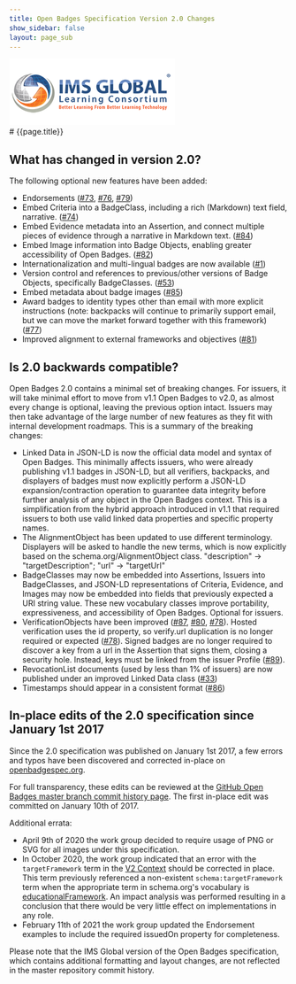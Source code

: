 ```yaml
---
title: Open Badges Specification Version 2.0 Changes
show_sidebar: false
layout: page_sub
---
```

<div id="top">
<a href="http://www.imsglobal.org"><img src="../images/imsglobal-logo.png" alt="IMS Global Logo" id="imslogo" /></a>
</div>
# {{page.title}}

## What has changed in version 2.0?

The following optional new features have been added:

* Endorsements ([#73](https://github.com/openbadges/openbadges-specification/issues/73), [#76](https://github.com/openbadges/openbadges-specification/issues/76), [#79](https://github.com/openbadges/openbadges-specification/issues/79))
* Embed Criteria into a BadgeClass, including a rich (Markdown) text field, narrative. ([#74](https://github.com/openbadges/openbadges-specification/issues/74))
* Embed Evidence metadata into an Assertion, and connect multiple pieces of evidence through a narrative in Markdown text. ([#84](https://github.com/openbadges/openbadges-specification/issues/84))
* Embed Image information into Badge Objects, enabling greater accessibility of Open Badges. ([#82](https://github.com/openbadges/openbadges-specification/issues/82))
* Internationalization and multi-lingual badges are now available ([#1](https://github.com/openbadges/openbadges-specification/issues/1))
* Version control and references to previous/other versions of Badge Objects, specifically BadgeClasses. ([#53](https://github.com/openbadges/openbadges-specification/issues/53))
* Embed metadata about badge images ([#85](https://github.com/openbadges/openbadges-specification/issues/85))
* Award badges to identity types other than email with more explicit instructions (note: backpacks will continue to primarily support email, but we can move the market forward together with this framework) ([#77](https://github.com/openbadges/openbadges-specification/issues/77))
* Improved alignment to external frameworks and objectives ([#81](https://github.com/openbadges/openbadges-specification/issues/81))

## Is 2.0 backwards compatible?

Open Badges 2.0 contains a minimal set of breaking changes. For issuers, it will take minimal effort to move from v1.1 Open Badges to v2.0, as almost every change is optional, leaving the previous option intact. Issuers may then take advantage of the large number of new features as they fit with internal development roadmaps. This is a summary of the breaking changes:

* Linked Data in JSON-LD is now the official data model and syntax of Open Badges. This minimally affects issuers, who were already publishing v1.1 badges in JSON-LD, but all verifiers, backpacks, and displayers of badges must now explicitly perform a JSON-LD expansion/contraction operation to guarantee data integrity before further analysis of any object in the Open Badges context. This is a simplification from the hybrid approach introduced in v1.1 that required issuers to both use valid linked data properties and specific property names.
* The AlignmentObject has been updated to use different terminology. Displayers will be asked to handle the new terms, which is now explicitly based on the schema.org/AlignmentObject class. "description" -> "targetDescription"; "url" -> "targetUrl"
* BadgeClasses may now be embedded into Assertions, Issuers into BadgeClasses, and JSON-LD representations of Criteria, Evidence, and Images may now be embedded into fields that previously expected a URI string value. These new vocabulary classes improve portability, expressiveness, and accessibility of Open Badges. Optional for issuers.
* VerificationObjects have been improved ([#87](https://github.com/openbadges/openbadges-specification/issues/87), [#80](https://github.com/openbadges/openbadges-specification/issues/80), [#78](https://github.com/openbadges/openbadges-specification/issues/78)). Hosted verification uses the id property, so verify.url duplication is no longer required or expected ([#78](https://github.com/openbadges/openbadges-specification/issues/78)). Signed badges are no longer required to discover a key from a url in the Assertion that signs them, closing a security hole. Instead, keys must be linked from the issuer Profile ([#89](https://github.com/openbadges/openbadges-specification/issues/89)).
* RevocationList documents (used by less than 1% of issuers) are now published under an improved Linked Data class ([#33](https://github.com/openbadges/openbadges-specification/issues/33))
* Timestamps should appear in a consistent format ([#86](https://github.com/openbadges/openbadges-specification/issues/86))


## In-place edits of the 2.0 specification since January 1st 2017

Since the 2.0 specification was published on January 1st 2017, a few errors and typos have been discovered and corrected in-place on [openbadgespec.org](http://www.openbadgespec.org).

For full transparency, these edits can be reviewed at the [GitHub Open Badges master branch commit history page](https://github.com/openbadges/openbadges-specification/commits/master). The first in-place edit was committed on January 10th of 2017.

Additional errata:
* April 9th of 2020 the work group decided to require usage of PNG or SVG for all images under this specification.
* In October 2020, the work group indicated that an error with the `targetFramework` term in the [V2 Context](https://w3id.org/openbadges/v2) should be corrected in place. This term previously referenced a non-existent `schema:targetFramework` term when the appropriate term in schema.org's vocabulary is [educationalFramework](http://schema.org/educationalFramework). An impact analysis was performed resulting in a conclusion that there would be very little effect on implementations in any role.
* February 11th of 2021 the work group updated the Endorsement examples to include the required issuedOn property for completeness.

Please note that the IMS Global version of the Open Badges specification, which contains additional formatting and layout changes, are not reflected in the master repository commit history.
